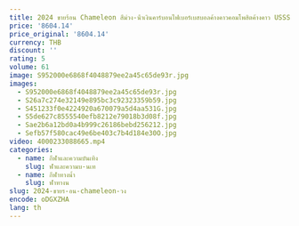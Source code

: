 ```yaml
---
title: 2024 ขายร้อน Chameleon สีม่วง-น้ําเงินคาร์บอนไฟเบอร์เบสบอลค้างคาวคอมโพสิตค้างคาว USSSA
price: '8604.14'
price_original: '8604.14'
currency: THB
discount: ''
rating: 5
volume: 61
image: S952000e6868f4048879ee2a45c65de93r.jpg
images:
  - S952000e6868f4048879ee2a45c65de93r.jpg
  - S26a7c274e32149e895bc3c92323359b59.jpg
  - S451233f0e4224920a670079a5d4aa531G.jpg
  - S5de627c8555540efb8212e79018b3d08f.jpg
  - Sae2b6a12bd0a4b999c26186bebd256212.jpg
  - Sefb57f580cac49e6be403c7b4d184e30O.jpg
video: 4000233088665.mp4
categories:
  - name: กีฬาและความบันเทิง
    slug: ฬาและความบ-นเท
  - name: กีฬาทางน้ำ
    slug: ฬาทางน
slug: 2024-ขายร-อน-chameleon-วง
encode: oDGXZHA
lang: th
---
```

  
